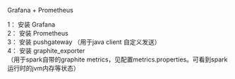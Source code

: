 Grafana + Prometheus

1： 安装 Grafana <br>
2： 安装 Prometheus <br>
3： 安装 pushgateway （用于java client 自定义发送） <br>
4： 安装 graphite_exporter <br>
（用于spark自带的graphite metrics，见配置metrics.properties。可看到spark运行时的jvm内存等状态）<br>


